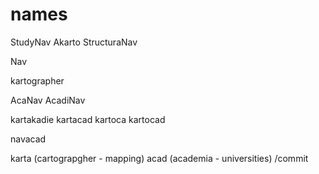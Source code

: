 # names

StudyNav
Akarto
StructuraNav

Nav

kartographer

AcaNav
AcadiNav

kartakadie
kartacad
kartoca
kartocad

navacad

karta (cartograpgher - mapping)
acad (academia - universities)
/commit